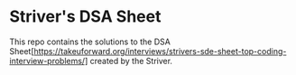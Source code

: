 # Striver's DSA Sheet
This repo contains the solutions to the DSA Sheet[https://takeuforward.org/interviews/strivers-sde-sheet-top-coding-interview-problems/] created by the Striver.


